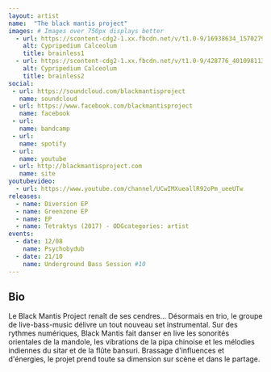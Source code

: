 ```yaml
---
layout: artist
name:  "The black mantis project"
images: # Images over 750px displays better
  - url: https://scontent-cdg2-1.xx.fbcdn.net/v/t1.0-9/16938634_1570279869666085_769664628923153707_n.png?oh=04c607026c5f905d24a71d76255d772c&oe=59D29AF1
    alt: Cypripedium Calceolum
    title: brainless1
  - url: https://scontent-cdg2-1.xx.fbcdn.net/v/t1.0-9/428776_401098113250939_1831912269_n.jpg?oh=a604edfc548168170603de146ede58ba&oe=5A117973
    alt: Cypripedium Calceolum
    title: brainless2
social:
 - url: https://soundcloud.com/blackmantisproject
   name: soundcloud
 - url: https://www.facebook.com/blackmantisproject
   name: facebook
 - url:
   name: bandcamp
 - url:
   name: spotify
 - url:
   name: youtube
 - url: http://blackmantisproject.com
   name: site
youtubevideo:
  - url: https://www.youtube.com/channel/UCwIMXueallR92oPm_ueeUTw
releases:
  - name: Diversion EP 
  - name: Greenzone EP
  - name: EP
  - name: Tetraktys (2017) - ODGcategories: artist
events:
  - date: 12/08
    name: Psychobydub
  - date: 21/10
    name: Underground Bass Session #10
---
```


## Bio
Le Black Mantis Project renaît de ses cendres...
Désormais en trio, le groupe de live-bass-music délivre un tout nouveau set instrumental. Sur des rythmes numériques, Black Mantis fait danser en live les sonorités orientales de la mandole, les vibrations de la pipa chinoise et les mélodies indiennes du sitar et de la flûte bansuri. Brassage d'influences et d'énergies, le projet prend toute sa dimension sur scène et dans le partage.
